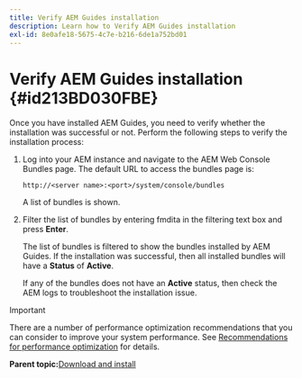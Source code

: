 ```yaml
---
title: Verify AEM Guides installation
description: Learn how to Verify AEM Guides installation
exl-id: 8e0afe18-5675-4c7e-b216-6de1a752bd01
---
```

# Verify AEM Guides installation {#id213BD030FBE}

Once you have installed AEM Guides, you need to verify whether the installation was successful or not. Perform the following steps to verify the installation process:

1.  Log into your AEM instance and navigate to the AEM Web Console Bundles page. The default URL to access the bundles page is:

    ```http
    http://<server name>:<port>/system/console/bundles
    ```

    A list of bundles is shown.

1.  Filter the list of bundles by entering fmdita in the filtering text box and press **Enter**.

    The list of bundles is filtered to show the bundles installed by AEM Guides. If the installation was successful, then all installed bundles will have a **Status** of **Active**.

    If any of the bundles does not have an **Active** status, then check the AEM logs to troubleshoot the installation issue.


>[!IMPORTANT]
>
> There are a number of performance optimization recommendations that you can consider to improve your system performance. See [Recommendations for performance optimization](download-install-recommend-perf-optimiz.md#) for details.

**Parent topic:**[Download and install](download-install.md)
